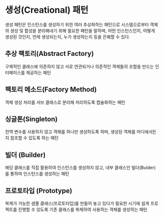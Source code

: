 # 생성(Creational) 패턴
생성 패턴은 인스턴스를 생성하기 위한 여러 추상화하는 패턴으로 시스템으로부터 객체의 생성 및 합성을 분리해내기 위해 필요한 패턴을 말하며, 어떤 인스턴스인지, 어떻게 생성된 것인지, 언제 생성되는지, 누가 생성하는지 등을 은폐할 수 있다.

## 추상 팩토리(Abstract Factory)
구제적인 클래스에 의존하지 않고 서로 연관되거나 의존적인 객체들의 조합을 만드는 인터페이스를 제공하는 패턴

## 팩토리 메소드(Factory Method)
객체 생성 처리를 서브 클래스로 분리해 처리하도록 캡슐화하는 패턴

## 싱글톤(Singleton)
전역 변수를 사용하지 않고 객체를 하나만 생성하도록 하며, 생성된 객체를 어디에서든지 참조할 수 있도록 하는 패턴

## 빌더 (Builder)
해당 클래스를 직접 활용하여 인스턴스를 생성하지 않고, 내부 클래스인 빌더(Bulder)를 통하여 인스턴스를 생성하는 패턴

## 프로토타입 (Prototype)
복제가 가능한 샘플 클래스(프로토타입)를 만들어  놓고 있다가 필요한 시기에 쉽게 프로젝트를 진행할 수 있도록 기존 클래스를 복제하여 사용하는 객체를 생성하는 패턴




